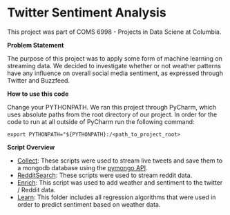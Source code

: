 # Twitter Sentiment Analysis

This project was part of COMS 6998 - Projects in Data Sciene at Columbia.

**Problem Statement**

The purpose of this project was to apply some form of machine learning on streaming data. We decided to investigate whether or not weather patterns have any influence on overall social media sentiment, as expressed through Twitter and Buzzfeed.

**How to use this code**

Change your PYTHONPATH. We ran this project through PyCharm, which uses absolute paths from the root directory of our project.
In order for the code to run at all outside of PyCharm run the following command:

    export PYTHONPATH="${PYTHONPATH}:/<path_to_project_root>

**Script Overview**

- [Collect](https://github.com/pitkauff/Meteorological-Sentiment-Analysis-2017/tree/master/scripts/collect): These scripts were used to stream live tweets and save them to a mongodb database using the [pymongo API](https://api.mongodb.com/python/current/).
- [RedditSearch](https://github.com/pitkauff/Meteorological-Sentiment-Analysis-2017/tree/master/scripts/redditSearch): These scripts were used to stream reddit data.
- [Enrich](https://github.com/pitkauff/Meteorological-Sentiment-Analysis-2017/blob/master/scripts/enrich/enrichData.py): This script was used to add weather and sentiment to the twitter / Reddit data.
- [Learn](https://github.com/pitkauff/Meteorological-Sentiment-Analysis-2017/tree/master/scripts/learn): This folder includes all regression algorithms that were used in order to predict sentiment based on weather data.
